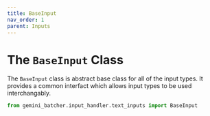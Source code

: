 ```yaml
---
title: BaseInput
nav_order: 1
parent: Inputs
---
```


# The `BaseInput` Class

The `BaseInput` class is abstract base class for all of the input types. It provides a common interfact which allows input types to be used interchangably.

```python
from gemini_batcher.input_handler.text_inputs import BaseInput
```